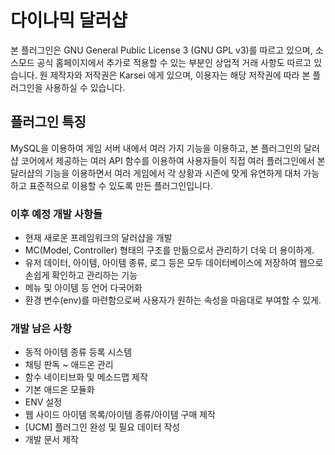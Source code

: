 # 다이나믹 달러샵 #

본 플러그인은 GNU General Public License 3 (GNU GPL v3)를 따르고 있으며, 소스모드 공식 홈페이지에서 추가로 적용할 수 있는 부분인 상업적 거래 사항도 따르고 있습니다.
원 제작자와 저작권은 Karsei 에게 있으며, 이용자는 해당 저작권에 따라 본 플러그인을 사용하실 수 있습니다.

## 플러그인 특징 ##

MySQL을 이용하여 게임 서버 내에서 여러 가지 기능을 이용하고, 본 플러그인의 달러샵 코어에서 제공하는 여러 API 함수를 이용하여 사용자들이 직접 여러 플러그인에서 본 달러샵의 기능을 이용하면서 여러 게임에서 각 상황과 시즌에 맞게 유연하게 대처 가능하고 표준적으로 이용할 수 있도록 만든 플러그인입니다.

### 이후 예정 개발 사항들 ###

* 현재 새로운 프레임워크의 달러샵을 개발
* MC(Model, Controller) 형태의 구조를 만듦으로서 관리하기 더욱 더 용이하게.
* 유저 데이터, 아이템, 아이템 종류, 로그 등은 모두 데이터베이스에 저장하여 웹으로 손쉽게 확인하고 관리하는 기능
* 메뉴 및 아이템 등 언어 다국어화
* 환경 변수(env)를 마련함으로써 사용자가 원하는 속성을 마음대로 부여할 수 있게.


### 개발 남은 사항 ###

* 동적 아이템 종류 등록 시스템
* 채팅 판독 ~ 애드온 관리
* 함수 네이티브화 및 메소드맵 제작
* 기본 애드온 모듈화
* ENV 설정
* 웹 사이드 아이템 목록/아이템 종류/아이템 구매 제작
* [UCM] 플러그인 완성 및 필요 데이터 작성
* 개발 문서 제작